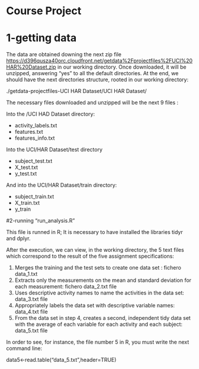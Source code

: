 Course Project
==============
# 1-getting data
The data are obtained downing the next zip file https://d396qusza40orc.cloudfront.net/getdata%2Fprojectfiles%2FUCI%20HAR%20Dataset.zip
in our working directory.
Once downloaded, it will be unzipped, answering “yes” to all the default directories. At the end, we should have the next directories structure, rooted in our working directory:

./getdata-projectfiles-UCI HAR Dataset/UCI HAR Dataset/

The necessary files downloaded and unzipped will be the next 9 files :

Into the /UCI HAD Dataset directory:

 + activity_labels.txt
 + features.txt
 + features_info.txt
  
Into the UCI/HAR Dataset/test directory

 + subject_test.txt
 + X_test.txt
 + y_test.txt
  
And into the UCI/HAR Dataset/train directory:

 + subject_train.txt
 + X_train.txt
 + y_train
  
#2-running “run_analysis.R”

This file is runned in R; It is necessary to have installed the libraries tidyr and dplyr.

After the execution, we can view, in the working directory, the 5 text files which correspond to the result of the five assignment specifications:

1.	Merges the training and the test sets to create one data set : fichero data_1.txt
2.	Extracts only the measurements on the mean and standard deviation for each measurement: fichero data_2.txt file
3.	Uses descriptive activity names to name the activities in the data set: data_3.txt file
4.	Appropriately labels the data set with descriptive variable names: data_4.txt file 
5.	From the data set in step 4, creates a second, independent tidy data set with the average of each variable for each activity and each subject: data_5.txt file
	
In order to see, for instance, the file number 5 in R, you must write the next command line:

data5<-read.table(“data_5.txt”,header=TRUE)






